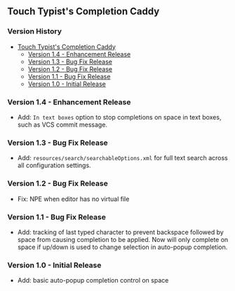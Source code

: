 ## Touch Typist's Completion Caddy

[TOC]: # " Version History"

### Version History
- [Touch Typist's Completion Caddy](#touch-typists-completion-caddy)
    - [Version 1.4 - Enhancement Release](#version-14---enhancement-release)
    - [Version 1.3 - Bug Fix Release](#version-13---bug-fix-release)
    - [Version 1.2 - Bug Fix Release](#version-12---bug-fix-release)
    - [Version 1.1 - Bug Fix Release](#version-11---bug-fix-release)
    - [Version 1.0 - Initial Release](#version-10---initial-release)


### Version 1.4 - Enhancement Release

* Add: `In text boxes` option to stop completions on space in text boxes, such as VCS commit
  message.

### Version 1.3 - Bug Fix Release

* Add: `resources/search/searchableOptions.xml` for full text search across all
  configuration settings.

### Version 1.2 - Bug Fix Release

* Fix: NPE when editor has no virtual file

### Version 1.1 - Bug Fix Release

* Add: tracking of last typed character to prevent backspace followed by space from causing
  completion to be applied. Now will only complete on space if up/down is used to change
  selection in auto-popup completion.

### Version 1.0 - Initial Release

* Add: basic auto-popup completion control on space

